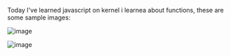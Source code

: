 Today I've learned javascript on kernel i learnea about functions, these are some sample images:

![image](https://github.com/ShubhiGitCs/Full-Stack-Web-Development-Training/assets/115355877/a9ad401e-102e-4f3b-be7b-bb420ce61b56)


![image](https://github.com/ShubhiGitCs/Full-Stack-Web-Development-Training/assets/115355877/27067f72-a194-4c08-82af-08a0dcf618b6)

